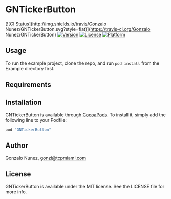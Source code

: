 # GNTickerButton

[![CI Status](http://img.shields.io/travis/Gonzalo Nunez/GNTickerButton.svg?style=flat)](https://travis-ci.org/Gonzalo Nunez/GNTickerButton)
[![Version](https://img.shields.io/cocoapods/v/GNTickerButton.svg?style=flat)](http://cocoapods.org/pods/GNTickerButton)
[![License](https://img.shields.io/cocoapods/l/GNTickerButton.svg?style=flat)](http://cocoapods.org/pods/GNTickerButton)
[![Platform](https://img.shields.io/cocoapods/p/GNTickerButton.svg?style=flat)](http://cocoapods.org/pods/GNTickerButton)

## Usage

To run the example project, clone the repo, and run `pod install` from the Example directory first.

## Requirements

## Installation

GNTickerButton is available through [CocoaPods](http://cocoapods.org). To install
it, simply add the following line to your Podfile:

```ruby
pod "GNTickerButton"
```

## Author

Gonzalo Nunez, gonzi@tcpmiami.com

## License

GNTickerButton is available under the MIT license. See the LICENSE file for more info.
